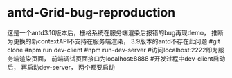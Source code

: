 # antd-Grid-bug-reproduction
这是一个antd3.10版本后，栅格系统在服务端渲染后报错的bug再现demo， 推断为更换的新contextAPI不支持在服务端渲染， 3.9版本的antd不存在此问题
#git clone
#npm run dev-client
#npm run-dev-server
#访问localhost:2222即为服务端渲染页面， 前端调试页面接口为localhost:8888
#开发过程中dev-client启动后， 再启动dev-server， 两个都要启动
